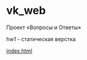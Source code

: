 # vk_web

Проект «Вопросы и Ответы»

hw1 - статическая верстка

[index.html](https://github.com/Egorrrad/vk_web/blob/main/templates/index.html)

